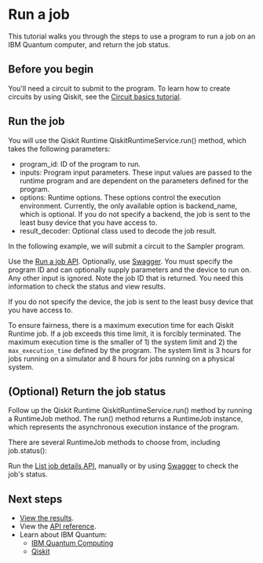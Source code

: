 # Run a job

This tutorial walks you through the steps to use a program to run a job on an IBM Quantum computer, and return the job status.


## Before you begin

You'll need a circuit to submit to the program. To learn how to create circuits by using Qiskit, see the [Circuit basics tutorial](https://qiskit.org/documentation/tutorials/circuits/01_circuit_basics.html).


## Run the job


You will use the Qiskit Runtime QiskitRuntimeService.run() method, which takes the following parameters:

- program_id: ID of the program to run.
- inputs: Program input parameters. These input values are passed to the runtime program and are dependent on the parameters defined for the program.
- options: Runtime options. These options control the execution environment. Currently, the only available option is backend_name, which is optional. If you do not specify a backend, the job is sent to the least busy device that you have access to.
- result_decoder: Optional class used to decode the job result.

In the following example, we will submit a circuit to the Sampler program.

Use the [Run a job API](/apidocs/quantum-computing#create-job). Optionally, use [Swagger](https://us-east.quantum-computing.cloud.ibm.com/openapi/#/Jobs/create_job). You must specify the program ID and can optionally supply parameters and the device to run on. Any other input is ignored. Note the job ID that is returned. You need this information to check the status and view results.

If you do not specify the device, the job is sent to the least busy device that you have access to.

To ensure fairness, there is a maximum execution time for each Qiskit Runtime job. If a job exceeds this time limit, it is forcibly terminated. The maximum execution time is the smaller of 1) the system limit and 2) the `max_execution_time` defined by the program. The system limit is 3 hours for jobs running on a simulator and 8 hours for jobs running on a physical system.

## (Optional) Return the job status

Follow up the Qiskit Runtime QiskitRuntimeService.run() method by running a RuntimeJob method. The run() method returns a RuntimeJob instance, which represents the asynchronous execution instance of the program.

There are several RuntimeJob methods to choose from, including job.status():

Run the [List job details API](/apidocs/quantum-computing#get-job-details-jid), manually or by using [Swagger](https://us-east.quantum-computing.test.ibm.com/openapi/#/Jobs/get_job_details_jid) to check the job's status.

## Next steps

- [View the results](/docs/quantum-computing?topic=quantum-computing-results).
- View the [API reference](/apidocs/quantum-computing/quantum-computing).
- Learn about IBM Quantum:
    - [IBM Quantum Computing](https://www.ibm.com/quantum-computing/)
    - [Qiskit](https://qiskit.org/)
